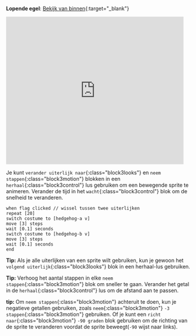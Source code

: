 **Lopende egel**: [Bekijk van binnen](https://scratch.mit.edu/projects/528197865/editor){:target="_blank"}

<div class="scratch-preview">
  <iframe allowtransparency="true" width="485" height="402" src="https://scratch.mit.edu/projects/embed/528197865/?autostart=false" frameborder="0"></iframe>
</div>

Je kunt `verander uiterlijk naar`{:class="block3looks"} en `neem stappen`{:class="block3motion"} blokken in een `herhaal`{:class="block3control"} lus gebruiken om een bewegende sprite te animeren. Verander de tijd in het `wacht`{:class="block3control"} blok om de snelheid te veranderen.

```blocks3
when flag clicked // wissel tussen twee uiterlijken
repeat [20]
switch costume to [hedgehog-a v]
move [3] steps
wait [0.1] seconds
switch costume to [hedgehog-b v]
move [3] steps
wait [0.1] seconds
end
```

**Tip:** Als je alle uiterlijken van een sprite wilt gebruiken, kun je gewoon het `volgend uiterlijk`{:class="block3looks"} blok in een herhaal-lus gebruiken.

**Tip:** Verhoog het aantal stappen in elke `neem stappen`{:class="block3motion"} blok om sneller te gaan. Verander het getal in de `herhaal`{:class="block3control"} lus om de afstand aan te passen.

**tip:** Om `neem stappen`{:class="block3motion"} achteruit te doen, kun je negatieve getallen gebruiken, zoals `neem`{:class="block3motion"} `-3` `stappen`{:class="block3motion"} gebruiken. Of je kunt een `richt naar`{:class="block3motion"} `-90 graden` blok gebruiken om de richting van de sprite te veranderen voordat de sprite beweegt(`-90` wijst naar links). 

